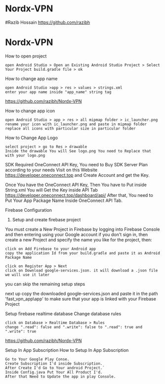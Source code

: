 # Nordx-VPN
#Razib Hossain
https://github.com/razibh

# Nordx-VPN
How to open project

    open Android Studio > Open an Existing Android Studio Project > Select Your Project build.gradle file > ok

How to change app name

    open Android Studio >app > res > values > strings.xml
    enter your app name inside "app_name" string tag

https://github.com/razibh/Nordx-VPN

How to change app icon

    open Android Studio > app > res > all mipmap folder > ic_launcher.png
    rename your icon with ic_launcher.png and paste in mipmap folder
    replace all icons with particular size in particular folder

How to Change App Logo

    select project > go to Res > drawable
    Inside the drawable You will See logo.png You need to Replace that with your logo.png

SDK Required OneConnect API Key, You need to Buy SDK Server Plan according to your needs
 Visit on this Website https://developer.oneconnect.top and Create Account and get the Key.

 Once You have the OneConnect API Key, Then You have to Put inside String.xml 
 You will Get the Key inside API Tab https://developer.oneconnect.top/dashboard/api/ 
 After that, You need to Put Your App Package Name Inside OneConnect API Tab.



 Firebase Configuration
1. Setup and create firebase project

You must create a New Project in Firebase by logging into Firebase Console and then entering using your Google account if you don't sign in, then create a new Project and specify the name you like for the project, then:

    click on Add Firebase to your Android app
    copy the application Id from your build.gradle and paste it as Android Package Name

    click on Register App > Next
    click on Download google-services.json. it will download a .json file we will use it later
you can skip the remaining setup steps

next up copy the downloaded google-services.json and paste it in the path 'fast_vpn_app\app\' to make sure that your app is linked with your Firebase Project

 Setup firebase realtime database
Change database rules

    click on Database > Realtime Database > Rules
    change ".read": false and ".write": false to ".read": true and ".write": true

https://github.com/razibh/Nordx-VPN

Setup In App Subscription
How to Setup In App Subscription

    Go to Your Google Play Conse.
    Create Subscription I'd inside Subscription.
    After Create I'd Go to Your android Project.`
    Inside Config.java Put Your All Product I'd.
    After that Need to Update the app in play Console.
